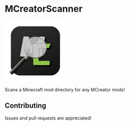 <p align="center">
    <h1>MCreatorScanner</h1>
    <img src="https://github.com/Treeway7/MCreatorScanner/blob/master/assets/mcreatorscanner-logo.png" />
</p>

Scans a Minecraft mod directory for any MCreator mods!

## Contributing

Issues and pull requests are appreciated!
